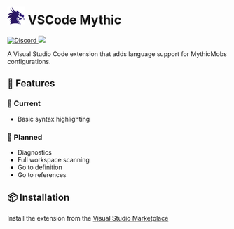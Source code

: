 # <img src="./assets/mythicIcon_128x128.png" height=40> VSCode Mythic

<a href="https://discord.gg/SHthmb6t6n">
    <img src="https://img.shields.io/static/v1?logo=discord&label=&message=Discord&color=36393f&style=flat-square" alt="Discord">
</a>
<a href="https://github.com/0tickpulse/vscode-mythic/blob/main/LICENSE">
    <img src="https://img.shields.io/badge/License-AGPLv3-red?style=flat-square">
</a>

A Visual Studio Code extension that adds language support for MythicMobs configurations.

## 🚀 Features

### 🎉 Current

* Basic syntax highlighting

### 🚧 Planned

* Diagnostics
* Full workspace scanning
* Go to definition
* Go to references

## 📦 Installation

Install the extension from the [Visual Studio Marketplace](https://marketplace.visualstudio.com/items?itemName=0tickpulse.vscode-mythic)
